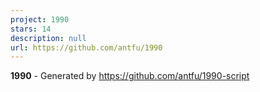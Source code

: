 ```yaml
---
project: 1990
stars: 14
description: null
url: https://github.com/antfu/1990
---
```


**1990** - Generated by https://github.com/antfu/1990-script
